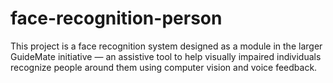 # face-recognition-person
This project is a face recognition system designed as a module in the larger GuideMate initiative — an assistive tool to help visually impaired individuals recognize people around them using computer vision and voice feedback.

